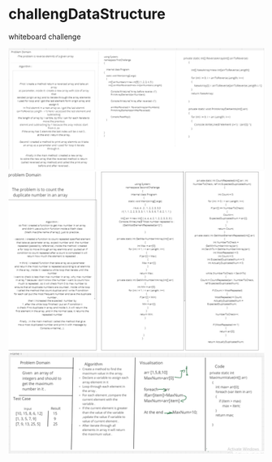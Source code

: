 # challengDataStructure

whiteboard challenge 

![array Reversal](./FirstChallenge.png)
![array Reversal](./SecondChallenge.png)
![array Max](./Screenshot(26).png)